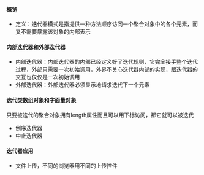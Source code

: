#### 概览

- 定义：迭代器模式是指提供一种方法顺序访问一个聚合对象中的各个元素，而又不需要暴露该对象的内部表示

#### 内部迭代器和外部迭代器

- 内部迭代器：内部迭代器的内部已经定义好了迭代规则，它完全接手整个迭代过程，外部只需要一次初始调用，外界不关心迭代器内部的实现，跟迭代器的交互也仅仅是一次初始调用
- 外部迭代器：外部迭代器必须显示地请求迭代下一个元素

#### 迭代类数组对象和字面量对象

只要被迭代的聚合对象拥有length属性而且可以用下标访问，那它就可以被迭代

- 倒序迭代器
- 中止迭代器

#### 迭代器应用

- 文件上传，不同的浏览器用不同的上传控件